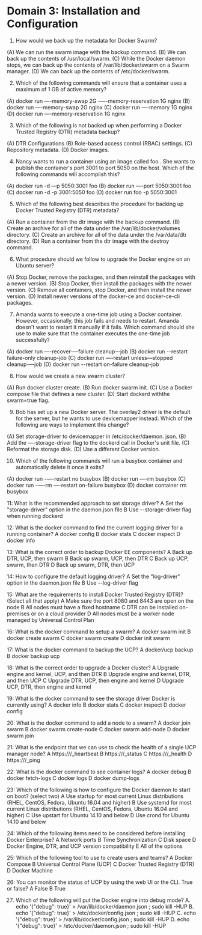 # Domain 3: Installation and Configuration


1. How would we back up the metadata for Docker Swarm?

(A) We can run the swarm image with the backup command.
(B) We can back up the contents of /usr/local/swarm.
(C) While the Docker daemon stops, we can back up the contents of /var/lib/docker/swarm on a Swarm manager.
(D) We can back up the contents of /etc/docker/swarm.


2. Which of the following commands will ensure that a container uses a maximum of 1 GB of active
memory?

(A) docker run —-memory-swap 2G -—-memory-reservation 1G nginx
(B) docker run —-memory-swap 2G nginx
(C) docker run —-memory 1G nginx
(D) docker run —-memory-reservation 1G nginx


3. Which of the following is not backed up when performing a Docker Trusted Registry (DTR) metadata
backup?

(A) DTR Configurations
(B) Role-based access control (RBAC) settings.
(C) Repository metadata.
(D) Docker images.



4. Nancy wants to run a container using an image called foo . She wants to publish the container's port
3001 to port 5050 on the host. Which of the following commands will accomplish this?

(A) docker run -d —p 5050:3001 foo
(B) docker run —-port 5050:3001 foo
(C) docker run -d -p 3001:5050 foo
(D) docker run foo -p 5050:3001



5. Which of the following best describes the procedure for backing up Docker Trusted Registry (DTR)
metadata?

(A) Run a container from the dtr image with the backup command.
(B) Create an archive for all of the data under the /var/lib/docker/volumes directory.
(C) Create an archive for all of the data under the /var/data/dtr directory.
(D) Run a container from the dtr image with the destroy command.


6. What procedure should we follow to upgrade the Docker engine on an Ubuntu server?

(A) Stop Docker, remove the packages, and then reinstall the packages with a newer version.
(B) Stop Docker, then install the packages with the newer version.
(C) Remove all containers, stop Docker, and then install the newer version.
(D) Install newer versions of the docker-ce and docker-ce-cli packages.




7. Amanda wants to execute a one-time job using a Docker container. However, occasionally, this job fails
and needs to restart. Amanda doesn't want to restart it manually if it fails. Which command should she
use to make sure that the container executes the one-time job successfully?

(A) docker run —-recover-—failure cleanup—job
(B) docker run --restart failure-only cleanup-job
(C) docker run —-restart unless—stopped cleanup-—job
(D) docker run --restart on-failure cleanup-job



8. How would we create a new swarm cluster?

(A) Run docker cluster create.
(B) Run docker swarm init.
(C) Use a Docker compose file that defines a new cluster.
(D) Start dockerd withthe swarm=true flag.




9. Bob has set up a new Docker server. The overlay2 driver is the default for the server, but he wants to
use devicemapper instead. Which of the following are ways to implement this change?

(A) Set storage-driver to devicemapper in /etc/docker/daemon. json.
(B) Add the —-storage-driver flag to the dockerd call in Docker's unit file.
(C) Reformat the storage disk.
(D) Use a different Docker version.



10. Which of the following commands will run a busybox container and automatically delete it once it
exits?

(A) docker run -—-restart no busybox
(B) docker run —-rm busybox
(C) docker run -—-rm —-restart on-failure busybox
(D) docker container rm busybox


11: What is the recommended approach to set storage driver?
A Set the "storage-driver" option in the daemon.json file
B Use --storage-driver flag when running dockerd

12: What is the docker command to find the current logging driver for a running container?
A docker config
B docker stats
C docker inspect
D docker info


13: What is the correct order to backup Docker EE components?
A Back up DTR, UCP, then swarm
B Back up swarm, UCP, then DTR
C Back up UCP, swarm, then DTR
D Back up swarm, DTR, then UCP


14: How to configure the default logging driver?
A Set the "log-driver" option in the daemon.json file
B Use --log-driver flag


15: What are the requirements to install Docker Trusted Registry (DTR)? (Select all that apply)
A Make sure the port 8080 and 8443 are open on the node
B All nodes must have a fixed hostname
C DTR can be installed on-premises or on a cloud provider
D All nodes must be a worker node managed by Universal Control Plan



16: What is the docker command to setup a swarm?
A docker swarm init
B docker create swarm
C docker swarm create
D docker init swarm


17: What is the docker command to backup the UCP?
A docker/ucp backup
B docker backup ucp



18: What is the correct order to upgrade a Docker cluster?
A Upgrade engine and kernel, UCP, and then DTR
B Upgrade engine and kernel, DTR, and then UCP
C Upgrade DTR, UCP, then engine and kernel
D Upgrade UCP, DTR, then engine and kernel



19: What is the docker command to see the storage driver Docker is currently using?
A docker info
B docker stats
C docker inspect
D docker config


20: What is the docker command to add a node to a swarm?
A docker join swarm
B docker swarm create-node
C docker swarm add-node
D docker swarm join


21: What is the endpoint that we can use to check the health of a single UCP manager node?
A https:///_heartbeat
B https:///_status
C https:///_health
D https:///_ping

22: What is the docker command to see container logs?
A docker debug
B docker fetch-logs
C docker logs
D docker dump-logs

23: Which of the following is how to configure the Docker daemon to start on boot? (select two)
A Use startup for most current Linux distributions (RHEL, CentOS, Fedora, Ubuntu 16.04 and higher)
B Use systemd for most current Linux distributions (RHEL, CentOS, Fedora, Ubuntu 16.04 and higher)
C Use upstart for Ubuntu 14.10 and below
D Use crond for Ubuntu 14.10 and below


24: Which of the following items need to be considered before installing Docker Enterprise?
A Network ports
B Time Synchronization
C Disk space
D Docker Engine, DTR, and UCP version compatibility
E All of the options


25: Which of the following tool to use to create users and teams?
A Docker Compose
B Universal Control Plane (UCP)
C Docker Trusted Registry (DTR)
D Docker Machine

26: You can monitor the status of UCP by using the web UI or the CLI. True or false?
A False
B True

27. Which of the following will put the Docker engine into debug mode?
A. echo '{"debug": true}' > /var/lib/docker/daemon.json ; sudo kill -HUP <pid of
dockerd>
B. echo '{"debug": true}' > /etc/docker/config.json ; sudo kill -HUP <pid of
dockerd>
C. echo '{"debug": true}' > /var/lib/docker/config.json ; sudo kill -HUP <pid of
dockerd>
D. echo '{"debug": true}' > /etc/docker/daemon.json ; sudo kill -HUP <pid of
dockerd>
